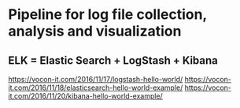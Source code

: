# Pipeline for log file collection, analysis and visualization
## ELK = Elastic Search + LogStash + Kibana
https://vocon-it.com/2016/11/17/logstash-hello-world/
https://vocon-it.com/2016/11/18/elasticsearch-hello-world-example/
https://vocon-it.com/2016/11/20/kibana-hello-world-example/
